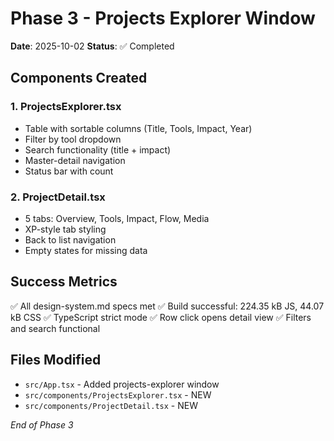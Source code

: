 # Phase 3 - Projects Explorer Window

**Date**: 2025-10-02
**Status**: ✅ Completed

## Components Created

### 1. ProjectsExplorer.tsx
- Table with sortable columns (Title, Tools, Impact, Year)
- Filter by tool dropdown
- Search functionality (title + impact)
- Master-detail navigation
- Status bar with count

### 2. ProjectDetail.tsx
- 5 tabs: Overview, Tools, Impact, Flow, Media
- XP-style tab styling
- Back to list navigation
- Empty states for missing data

## Success Metrics

✅ All design-system.md specs met
✅ Build successful: 224.35 kB JS, 44.07 kB CSS
✅ TypeScript strict mode
✅ Row click opens detail view
✅ Filters and search functional

## Files Modified

- `src/App.tsx` - Added projects-explorer window
- `src/components/ProjectsExplorer.tsx` - NEW
- `src/components/ProjectDetail.tsx` - NEW

*End of Phase 3*
